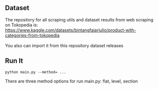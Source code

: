 ## Dataset
The repository for all scraping utils and dataset results from web scraping on Tokopedia is: https://www.kaggle.com/datasets/bintangfajarjulio/product-with-categories-from-tokopedia <br><br>
You also can import it from this repository dataset releases

## Run It
```
python main.py --method= ...
```
There are three method options for run main.py: flat, level, section
